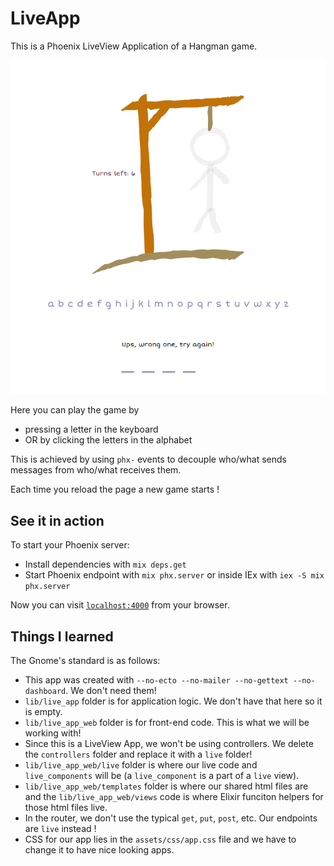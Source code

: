 # LiveApp

This is a Phoenix LiveView Application of a Hangman game. 

![screenshot](./live_app.png)

Here you can play the game by

 - pressing a letter in the keyboard
 - OR by clicking the letters in the alphabet

This is achieved by using `phx-` events to decouple who/what sends messages from who/what receives them.

Each time you reload the page a new game starts !

## See it in action

To start your Phoenix server:

  * Install dependencies with `mix deps.get`
  * Start Phoenix endpoint with `mix phx.server` or inside IEx with `iex -S mix phx.server`

Now you can visit [`localhost:4000`](http://localhost:4000) from your browser.

## Things I learned

The Gnome's standard is as follows:
 - This app was created with `--no-ecto --no-mailer --no-gettext --no-dashboard`. We don't need them!
 - `lib/live_app` folder is for application logic. We don't have that here so it is empty.
 - `lib/live_app_web` folder is for front-end code. This is what we will be working with!
 - Since this is a LiveView App, we won't be using controllers. We delete the `controllers` folder and replace it with a `live` folder!
 - `lib/live_app_web/live` folder is where our live code and `live_components` will be (a `live_component` is a part of a `live` view).
 - `lib/live_app_web/templates` folder is where our shared html files are and the `lib/live_app_web/views` code is where Elixir funciton helpers for those html files live.
 - In the router, we don't use the typical `get`, `put`, `post`, etc. Our endpoints are `live` instead !
 - CSS for our app lies in the `assets/css/app.css` file and we have to change it to have nice looking apps.
